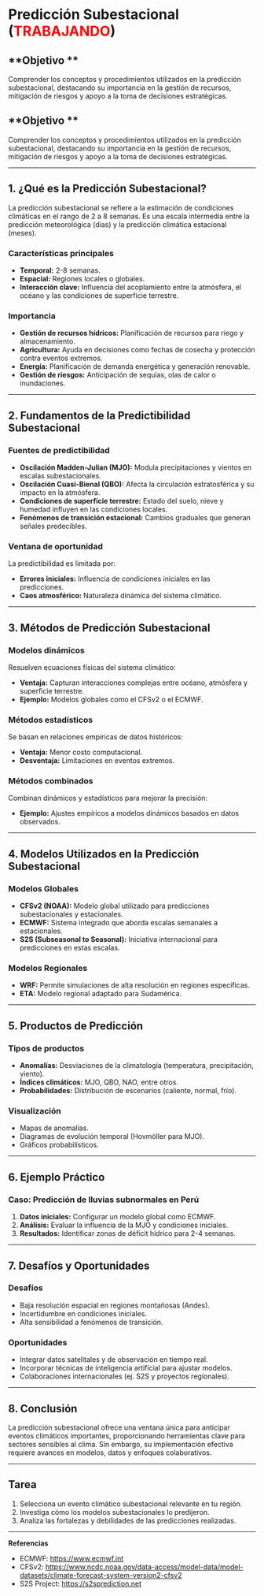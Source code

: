 
# **Predicción Subestacional (<span style="color:red;">TRABAJANDO</span>)**


## **Objetivo **
Comprender los conceptos y procedimientos utilizados en la predicción subestacional, destacando su importancia en la gestión de recursos, mitigación de riesgos y apoyo a la toma de decisiones estratégicas.


## **Objetivo **
Comprender los conceptos y procedimientos utilizados en la predicción subestacional, destacando su importancia en la gestión de recursos, mitigación de riesgos y apoyo a la toma de decisiones estratégicas.

---

## **1. ¿Qué es la Predicción Subestacional?**

La predicción subestacional se refiere a la estimación de condiciones climáticas en el rango de 2 a 8 semanas. Es una escala intermedia entre la predicción meteorológica (días) y la predicción climática estacional (meses).

### **Características principales**
- **Temporal:** 2-8 semanas.
- **Espacial:** Regiones locales o globales.
- **Interacción clave:** Influencia del acoplamiento entre la atmósfera, el océano y las condiciones de superficie terrestre.

### **Importancia**
- **Gestión de recursos hídricos:** Planificación de recursos para riego y almacenamiento.
- **Agricultura:** Ayuda en decisiones como fechas de cosecha y protección contra eventos extremos.
- **Energía:** Planificación de demanda energética y generación renovable.
- **Gestión de riesgos:** Anticipación de sequías, olas de calor o inundaciones.

---

## **2. Fundamentos de la Predictibilidad Subestacional**

### **Fuentes de predictibilidad**
- **Oscilación Madden-Julian (MJO):** Modula precipitaciones y vientos en escalas subestacionales.
- **Oscilación Cuasi-Bienal (QBO):** Afecta la circulación estratosférica y su impacto en la atmósfera.
- **Condiciones de superficie terrestre:** Estado del suelo, nieve y humedad influyen en las condiciones locales.
- **Fenómenos de transición estacional:** Cambios graduales que generan señales predecibles.

### **Ventana de oportunidad**
La predictibilidad es limitada por:
- **Errores iniciales:** Influencia de condiciones iniciales en las predicciones.
- **Caos atmosférico:** Naturaleza dinámica del sistema climático.

---

## **3. Métodos de Predicción Subestacional**

### **Modelos dinámicos**
Resuelven ecuaciones físicas del sistema climático:
- **Ventaja:** Capturan interacciones complejas entre océano, atmósfera y superficie terrestre.
- **Ejemplo:** Modelos globales como el CFSv2 o el ECMWF.

### **Métodos estadísticos**
Se basan en relaciones empíricas de datos históricos:
- **Ventaja:** Menor costo computacional.
- **Desventaja:** Limitaciones en eventos extremos.

### **Métodos combinados**
Combinan dinámicos y estadísticos para mejorar la precisión:
- **Ejemplo:** Ajustes empíricos a modelos dinámicos basados en datos observados.

---

## **4. Modelos Utilizados en la Predicción Subestacional**

### **Modelos Globales**
- **CFSv2 (NOAA):** Modelo global utilizado para predicciones subestacionales y estacionales.
- **ECMWF:** Sistema integrado que aborda escalas semanales a estacionales.
- **S2S (Subseasonal to Seasonal):** Iniciativa internacional para predicciones en estas escalas.

### **Modelos Regionales**
- **WRF:** Permite simulaciones de alta resolución en regiones específicas.
- **ETA:** Modelo regional adaptado para Sudamérica.

---

## **5. Productos de Predicción**

### **Tipos de productos**
- **Anomalías:** Desviaciones de la climatología (temperatura, precipitación, viento).
- **Índices climáticos:** MJO, QBO, NAO, entre otros.
- **Probabilidades:** Distribución de escenarios (caliente, normal, frío).

### **Visualización**
- Mapas de anomalías.
- Diagramas de evolución temporal (Hovmöller para MJO).
- Gráficos probabilísticos.

---

## **6. Ejemplo Práctico**

### **Caso:** Predicción de lluvias subnormales en Perú
1. **Datos iniciales:** Configurar un modelo global como ECMWF.
2. **Análisis:** Evaluar la influencia de la MJO y condiciones iniciales.
3. **Resultados:** Identificar zonas de déficit hídrico para 2-4 semanas.

---

## **7. Desafíos y Oportunidades**

### **Desafíos**
- Baja resolución espacial en regiones montañosas (Andes).
- Incertidumbre en condiciones iniciales.
- Alta sensibilidad a fenómenos de transición.

### **Oportunidades**
- Integrar datos satelitales y de observación en tiempo real.
- Incorporar técnicas de inteligencia artificial para ajustar modelos.
- Colaboraciones internacionales (ej. S2S y proyectos regionales).

---

## **8. Conclusión**

La predicción subestacional ofrece una ventana única para anticipar eventos climáticos importantes, proporcionando herramientas clave para sectores sensibles al clima. Sin embargo, su implementación efectiva requiere avances en modelos, datos y enfoques colaborativos.

---

## **Tarea**
1. Selecciona un evento climático subestacional relevante en tu región.
2. Investiga cómo los modelos subestacionales lo predijeron.
3. Analiza las fortalezas y debilidades de las predicciones realizadas.

---

**Referencias**  
- ECMWF: https://www.ecmwf.int  
- CFSv2: https://www.ncdc.noaa.gov/data-access/model-data/model-datasets/climate-forecast-system-version2-cfsv2  
- S2S Project: https://s2sprediction.net  
